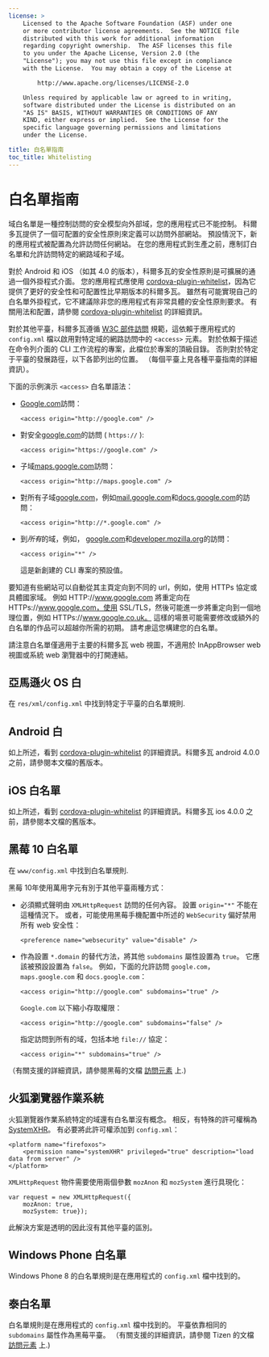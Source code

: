 ```yaml
---
license: >
    Licensed to the Apache Software Foundation (ASF) under one
    or more contributor license agreements.  See the NOTICE file
    distributed with this work for additional information
    regarding copyright ownership.  The ASF licenses this file
    to you under the Apache License, Version 2.0 (the
    "License"); you may not use this file except in compliance
    with the License.  You may obtain a copy of the License at

        http://www.apache.org/licenses/LICENSE-2.0

    Unless required by applicable law or agreed to in writing,
    software distributed under the License is distributed on an
    "AS IS" BASIS, WITHOUT WARRANTIES OR CONDITIONS OF ANY
    KIND, either express or implied.  See the License for the
    specific language governing permissions and limitations
    under the License.

title: 白名單指南
toc_title: Whitelisting
---
```


# 白名單指南

域白名單是一種控制訪問的安全模型向外部域，您的應用程式已不能控制。 科爾多瓦提供了一個可配置的安全性原則來定義可以訪問外部網站。 預設情況下，新的應用程式被配置為允許訪問任何網站。 在您的應用程式到生產之前，應制訂白名單和允許訪問特定的網路域和子域。

對於 Android 和 iOS （如其 4.0 的版本），科爾多瓦的安全性原則是可擴展的通過一個外掛程式介面。 您的應用程式應使用 [cordova-plugin-whitelist][1]，因為它提供了更好的安全性和可配置性比早期版本的科爾多瓦。 雖然有可能實現自己的白名單外掛程式，它不建議除非您的應用程式有非常具體的安全性原則要求。 有關用法和配置，請參閱 [cordova-plugin-whitelist][1] 的詳細資訊。

 [1]: https://github.com/apache/cordova-plugin-whitelist

對於其他平臺，科爾多瓦遵循 [W3C 部件訪問][2] 規範，這依賴于應用程式的 `config.xml` 檔以啟用對特定域的網路訪問中的 `<access>` 元素。 對於依賴于描述在命令列介面的 CLI 工作流程的專案，此檔位於專案的頂級目錄。 否則對於特定于平臺的發展路徑，以下各節列出的位置。 （每個平臺上見各種平臺指南的詳細資訊）。

 [2]: http://www.w3.org/TR/widgets-access/

下面的示例演示 `<access>` 白名單語法：

*   [Google.com][3]訪問：
    
        <access origin="http://google.com" />
        

*   對安全[google.com][4]的訪問 ( `https://` ):
    
        <access origin="https://google.com" />
        

*   子域[maps.google.com][5]訪問：
    
        <access origin="http://maps.google.com" />
        

*   對所有子域[google.com][3]，例如[mail.google.com][6]和[docs.google.com][7]的訪問：
    
        <access origin="http://*.google.com" />
        

*   到*所有*的域，例如， [google.com][3]和[developer.mozilla.org][8]的訪問：
    
        <access origin="*" />
        
    
    這是新創建的 CLI 專案的預設值。

 [3]: http://google.com
 [4]: https://google.com
 [5]: http://maps.google.com
 [6]: http://mail.google.com
 [7]: http://docs.google.com
 [8]: http://developer.mozilla.org

要知道有些網站可以自動從其主頁定向到不同的 url，例如，使用 HTTPs 協定或具體國家域。 例如 HTTP://www.google.com 將重定向在 HTTPs://www.google.com，使用 SSL/TLS，然後可能進一步將重定向到一個地理位置，例如 HTTPs://www.google.co.uk。 這樣的場景可能需要修改或額外的白名單的作品可以超越你所需的初期。 請考慮這您構建您的白名單。

請注意白名單僅適用于主要的科爾多瓦 web 視圖，不適用於 InAppBrowser web 視圖或系統 web 瀏覽器中的打開連結。

## 亞馬遜火 OS 白

在 `res/xml/config.xml` 中找到特定于平臺的白名單規則.

## Android 白

如上所述，看到 [cordova-plugin-whitelist][1] 的詳細資訊。科爾多瓦 android 4.0.0 之前，請參閱本文檔的舊版本。

## iOS 白名單

如上所述，看到 [cordova-plugin-whitelist][1] 的詳細資訊。科爾多瓦 ios 4.0.0 之前，請參閱本文檔的舊版本。

## 黑莓 10 白名單

在 `www/config.xml` 中找到白名單規則.

黑莓 10年使用萬用字元有別于其他平臺兩種方式：

*   必須顯式聲明由 `XMLHttpRequest` 訪問的任何內容。 設置 `origin="*"` 不能在這種情況下。 或者，可能使用黑莓手機配置中所述的 `WebSecurity` 偏好禁用所有 web 安全性：
    
        <preference name="websecurity" value="disable" />
        

*   作為設置 `*.domain` 的替代方法，將其他 `subdomains` 屬性設置為 `true`。 它應該被預設設置為 `false`。 例如，下面的允許訪問 `google.com`，`maps.google.com` 和 `docs.google.com`：
    
        <access origin="http://google.com" subdomains="true" />
        
    
    `Google.com` 以下縮小存取權限：
    
        <access origin="http://google.com" subdomains="false" />
        
    
    指定訪問到所有的域，包括本地 `file://` 協定：
    
        <access origin="*" subdomains="true" />
        

（有關支援的詳細資訊，請參閱黑莓的文檔 [訪問元素][9] 上.)

 [9]: https://developer.blackberry.com/html5/documentation/ww_developing/Access_element_834677_11.html

## 火狐瀏覽器作業系統

火狐瀏覽器作業系統特定的域還有白名單沒有概念。 相反，有特殊的許可權稱為 [SystemXHR][10]。 有必要將此許可權添加到 `config.xml`：

 [10]: https://developer.mozilla.org/en-US/docs/Web/API/XMLHttpRequest#Permissions

    <platform name="firefoxos">
        <permission name="systemXHR" privileged="true" description="load data from server" />
    </platform>
    

`XMLHttpRequest` 物件需要使用兩個參數 `mozAnon` 和 `mozSystem` 進行具現化：

    var request = new XMLHttpRequest({
        mozAnon: true,
        mozSystem: true});
    

此解決方案是透明的因此沒有其他平臺的區別。

## Windows Phone 白名單

Windows Phone 8 的白名單規則是在應用程式的 `config.xml` 檔中找到的。

## 泰白名單

白名單規則是在應用程式的 `config.xml` 檔中找到的。 平臺依靠相同的 `subdomains` 屬性作為黑莓平臺。 （有關支援的詳細資訊，請參閱 Tizen 的文檔 [訪問元素][11] 上.)

 [11]: https://developer.tizen.org/help/index.jsp?topic=%2Forg.tizen.web.appprogramming%2Fhtml%2Fide_sdk_tools%2Fconfig_editor_w3celements.htm